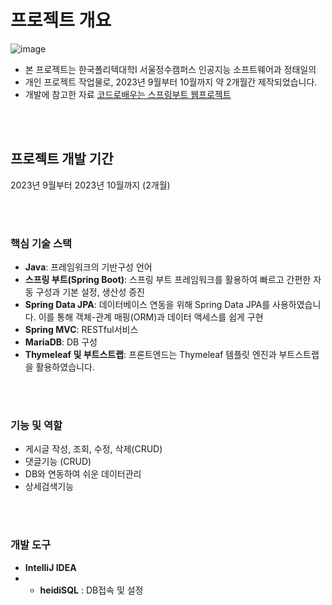 # 프로젝트 개요
![image](https://github.com/taeiljung/board_lab/assets/101981637/248d8a95-a037-49d1-85f6-388891fc3102)



* 본 프로젝트는 한국폴리텍대학I 서울정수캠퍼스 인공지능 소프트웨어과 정태일의
* 개인 프로젝트 작업물로, 2023년 9월부터 10월까지 약 2개월간 제작되었습니다.
* 개발에 참고한 자료 [코드로배우는 스프링부트 웹프로젝트](https://www.yes24.com/Product/Goods/96051853)


</br>
</br>

## 프로젝트 개발 기간
2023년 9월부터 2023년 10월까지 (2개월)

</br>
</br>

### 핵심 기술 스택
- **Java**: 프레임워크의 기반구성 언어
- **스프링 부트(Spring Boot)**: 스프링 부트 프레임워크를 활용하여 빠르고 간편한 자동 구성과 기본 설정, 생산성 증진
- **Spring Data JPA**: 데이터베이스 연동을 위해 Spring Data JPA를 사용하였습니다. 이를 통해 객체-관계 매핑(ORM)과 데이터 액세스를 쉽게 구현
- **Spring MVC**: RESTful서비스
- **MariaDB**: DB 구성
- **Thymeleaf 및 부트스트랩**: 프론트엔드는 Thymeleaf 템플릿 엔진과 부트스트랩을 활용하였습니다.

</br>
</br>

### 기능 및 역할
- 게시글 작성, 조회, 수정, 삭제(CRUD)
- 댓글기능 (CRUD)
- DB와 연동하여 쉬운 데이터관리
- 상세검색기능

</br>
</br>

### 개발 도구
- **IntelliJ IDEA**
- - **heidiSQL** : DB접속 및 설정

</br>
</br>

  

